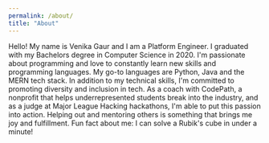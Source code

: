 ```yaml
---
permalink: /about/
title: "About"
---
```


Hello! My name is Venika Gaur and I am a Platform Engineer. I graduated with my Bachelors degree in Computer Science in 2020. I'm passionate about programming and love to constantly learn new skills and programming languages. My go-to languages are Python, Java and the MERN tech stack. In addition to my technical skills, I'm committed to promoting diversity and inclusion in tech. As a coach with CodePath, a nonprofit that helps underrepresented students break into the industry, and as a judge at Major League Hacking hackathons, I'm able to put this passion into action. Helping out and mentoring others is something that brings me joy and fulfillment. Fun fact about me: I can solve a Rubik's cube in under a minute!

<!-- This blog is for me to share things that I have learned,  -->
